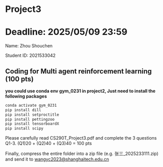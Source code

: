# Project3
# Deadline: 2025/05/09 23:59

Name: Zhou Shouchen

Student ID: 2021533042


## Coding for Multi agent reinforcement learning (100 pts)

**you could use conda env gym_0231 in project2, Just need to install the following packages**

```bash
conda activate gym_0231
pip install dill
pip install setproctitle
pip install pettingzoo
pip install tensorboardX
pip install scipy
```

Please carefully read CS290T_Project3.pdf and complete the 3 questions Q1-3.
(Q1)20 + (Q2)40 + (Q3)40 = 100 pts


Finally, compress the entire folder into a zip file (e.g. 张三_2025233111.zip) and send it to wangyc2023@shanghaitech.edu.cn